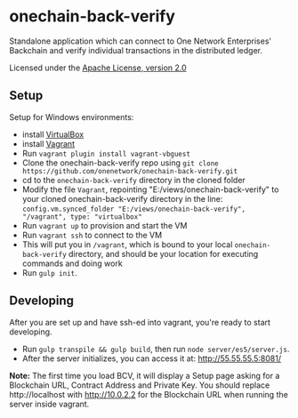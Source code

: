 # onechain-back-verify

Standalone application which can connect to One Network Enterprises' Backchain and verify individual transactions in the distributed ledger.

Licensed under the [Apache License, version 2.0](http://www.apache.org/licenses/LICENSE-2.0)

## Setup

Setup for Windows environments:

 * install [VirtualBox](https://www.virtualbox.org/)
 * install [Vagrant](https://www.vagrantup.com/)
 * Run `vagrant plugin install vagrant-vbguest`
 * Clone the onechain-back-verify repo using `git clone https://github.com/onenetwork/onechain-back-verify.git`
 * cd to the `onechain-back-verify` directory in the cloned folder
 * Modify the file `Vagrant`, repointing "E:/views/onechain-back-verify" to your cloned onechain-back-verify directory in the line: `config.vm.synced_folder "E:/views/onechain-back-verify", "/vagrant", type: "virtualbox"`
 * Run `vagrant up` to provision and start the VM
 * Run `vagrant ssh` to connect to the VM
 * This will put you in `/vagrant`, which is bound to your local `onechain-back-verify` directory, and should be your location for executing commands and doing work
 * Run `gulp init`.
 
 ## Developing
 
 After you are set up and have ssh-ed into vagrant, you're ready to start developing.
 
 * Run `gulp transpile && gulp build`, then run `node server/es5/server.js`.
 * After the server initializes, you can access it at: http://55.55.55.5:8081/
 
 **Note:** The first time you load BCV, it will display a Setup page asking for a Blockchain URL, Contract Address and Private Key. You should replace http://localhost with http://10.0.2.2 for the Blockchain URL when running the server inside vagrant.
